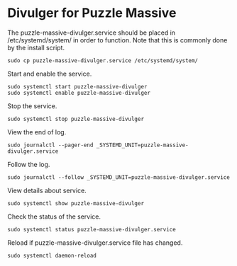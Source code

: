 # Divulger for Puzzle Massive

The puzzle-massive-divulger.service should be placed in /etc/systemd/system/ in order to function. Note that this is commonly done by the install script.

```
sudo cp puzzle-massive-divulger.service /etc/systemd/system/
```

Start and enable the service.

```
sudo systemctl start puzzle-massive-divulger
sudo systemctl enable puzzle-massive-divulger
```

Stop the service.

```
sudo systemctl stop puzzle-massive-divulger
```

View the end of log.

```
sudo journalctl --pager-end _SYSTEMD_UNIT=puzzle-massive-divulger.service
```

Follow the log.

```
sudo journalctl --follow _SYSTEMD_UNIT=puzzle-massive-divulger.service
```

View details about service.

```
sudo systemctl show puzzle-massive-divulger
```

Check the status of the service.

```
sudo systemctl status puzzle-massive-divulger.service
```

Reload if puzzle-massive-divulger.service file has changed.

```
sudo systemctl daemon-reload
```

